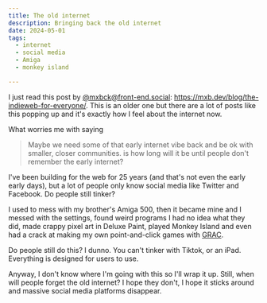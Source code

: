 ```yaml
---
title: The old internet
description: Bringing back the old internet
date: 2024-05-01
tags:
  - internet
  - social media
  - Amiga
  - monkey island

---
```

I just read this post by [@mxbck@front-end.social](https://front-end.social/@mxbck): https://mxb.dev/blog/the-indieweb-for-everyone/. This is an older one but there are a lot of posts like this popping up and it's exactly how I feel about the internet now.

What worries me with saying
> Maybe we need some of that early internet vibe back and be ok with smaller, closer communities.
is how long will it be until people don't remember the early internet? 

I've been building for the web for 25 years (and that's not even the early early days), but a lot of people only know social media like Twitter and Facebook. Do people still tinker?

I used to mess with my brother's Amiga 500, then it became mine and I messed with the settings, found weird programs I had no idea what they did, made crappy pixel art in Deluxe Paint, played Monkey Island and even had a crack at making my own point-and-click games with [GRAC](https://amiga.abime.net/games/view/grac-graphic-adventure-creator-version-2).

Do people still do this? I dunno. You can't tinker with Tiktok, or an iPad. Everything is designed for users to use.

Anyway, I don't know where I'm going with this so I'll wrap it up. Still, when will people forget the old internet? I hope they don't, I hope it sticks around and massive social media platforms disappear.